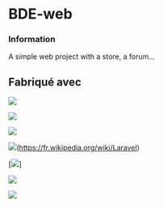 # BDE-web

### Information

A simple web project with a store, a forum...

## Fabriqué avec

[<img src="https://img.shields.io/badge/html5%20-%23E34F26.svg?&style=for-the-badge&logo=html5&logoColor=white"/>](https://fr.wikipedia.org/wiki/HTML5)

[<img src="https://img.shields.io/badge/javascript%20-%23323330.svg?&style=for-the-badge&logo=javascript&logoColor=%23F7DF1E"/>](https://fr.wikipedia.org/wiki/JavaScript)

[<img src="https://img.shields.io/badge/css3%20-%231572B6.svg?&style=for-the-badge&logo=css3&logoColor=white"/>](https://fr.wikipedia.org/wiki/Feuilles_de_style_en_cascade#CSS3)

[<img src="https://img.shields.io/badge/php-%23777BB4.svg?&style=for-the-badge&logo=php&logoColor=white"/>](https://fr.wikipedia.org/wiki/PHP)(https://fr.wikipedia.org/wiki/Laravel)

[<img src="https://img.shields.io/badge/laravel%20-%23FF2D20.svg?&style=for-the-badge&logo=laravel&logoColor=white"/>]

[<img src="https://img.shields.io/badge/git%20-%23F05033.svg?&style=for-the-badge&logo=git&logoColor=white"/>](https://fr.wikipedia.org/wiki/Git)

[<img src="https://img.shields.io/badge/github%20-%23121011.svg?&style=for-the-badge&logo=github&logoColor=white"/>](https://fr.wikipedia.org/wiki/GitHub)
